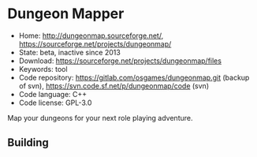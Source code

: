 # Dungeon Mapper

- Home: http://dungeonmap.sourceforge.net/, https://sourceforge.net/projects/dungeonmap/
- State: beta, inactive since 2013
- Download: https://sourceforge.net/projects/dungeonmap/files
- Keywords: tool
- Code repository: https://gitlab.com/osgames/dungeonmap.git (backup of svn), https://svn.code.sf.net/p/dungeonmap/code (svn)
- Code language: C++
- Code license: GPL-3.0

Map your dungeons for your next role playing adventure.

## Building
